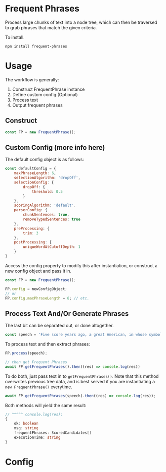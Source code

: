 # Frequent Phrases
Process large chunks of text into a node tree, which can then be traversed to grab phrases that match the given criteria.

To install:

```
npm install frequent-phrases
```

# Usage
The workflow is generally:

1. Construct FrequentPhrase instance
2. Define custom config (Optional)
3. Process text
4. Output frequent phrases

## Construct
```javascript
const FP = new FrequentPhrase();
```

## Custom Config (more info here)
The default config object is as follows:
```javascript
const defaultConfig = {
    maxPhraseLength: 6,
    selectionAlgorithm: 'dropOff',
    selectionConfig: {
        dropOff: {
            threshold: 0.5
        }
    },
    scoringAlgorithm: 'default',
    parserConfig: {
        chunkSentences: true,
        removeTypedSentences: true
    },
    preProcessing: {
        trim: 3
    },
    postProcessing: {
        uniqueWordAtCutoffDepth: 1
    }
}
```

Access the config property to modify this after instantiation, or construct a new config object and pass it in.
```javascript
const FP = new FrequentPhrase();

FP.config = newConfigObject;
// or
FP.config.maxPhraseLength = 8; // etc.
```

## Process Text And/Or Generate Phrases
The last bit can be separated out, or done altogether.

```javascript
const speech = 'Five score years ago, a great American, in whose symbolic shadow' // ... MLK's I Have A Dream speech
```

To process text and then extract phrases:
```javascript
FP.process(speech);

// then get Frequent Phrases
await FP.getFrequentPhrases().then((res) => console.log(res))
```

To do both, just pass text in to `getFrequentPhrases()`. Note that this method overwrites previous tree data, and is best served if you are instantiating a `new FrequentPhrase()` everytime.
```javascript
await FP.getFrequentPhrases(speech).then((res) => console.log(res));
```

Both methods will yield the same result:
```typescript
// ^^^^^ console.log(res);
{
    ok: boolean
    msg: string
    frequentPhrases: ScoredCandidates[]
    executionTime: string
}
```

# Config
